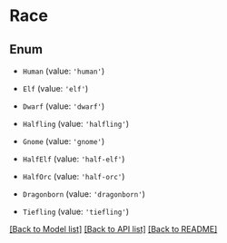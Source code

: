 # Race


## Enum

* `Human` (value: `'human'`)

* `Elf` (value: `'elf'`)

* `Dwarf` (value: `'dwarf'`)

* `Halfling` (value: `'halfling'`)

* `Gnome` (value: `'gnome'`)

* `HalfElf` (value: `'half-elf'`)

* `HalfOrc` (value: `'half-orc'`)

* `Dragonborn` (value: `'dragonborn'`)

* `Tiefling` (value: `'tiefling'`)

[[Back to Model list]](../README.md#documentation-for-models) [[Back to API list]](../README.md#documentation-for-api-endpoints) [[Back to README]](../README.md)
